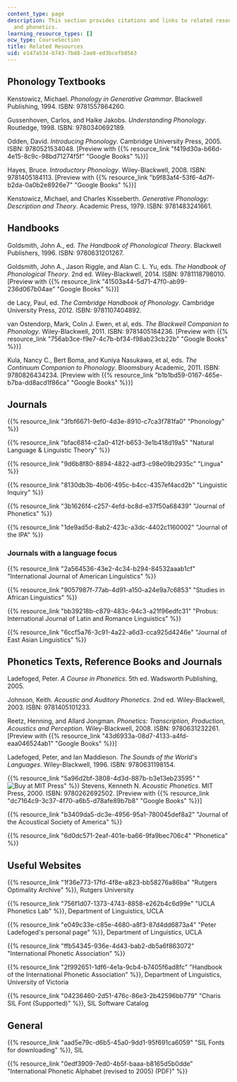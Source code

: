 ```yaml
---
content_type: page
description: This section provides citations and links to related resources on phonology
  and phonetics.
learning_resource_types: []
ocw_type: CourseSection
title: Related Resources
uid: e147a534-b743-7bd8-2ae0-ed3bcefb8563
---
```


Phonology Textbooks
-------------------

Kenstowicz, Michael. _Phonology in Generative Grammar_. Blackwell Publishing, 1994. ISBN: 9781557864260.

Gussenhoven, Carlos, and Haike Jakobs. _Understanding Phonology_. Routledge, 1998. ISBN: 9780340692189.

Odden, David. _Introducing Phonology_. Cambridge University Press, 2005. ISBN: 9780521534048. \[Preview with {{% resource_link "f419d30a-b66d-4e15-8c9c-98bd71274f5f" "Google Books" %}}\]

Hayes, Bruce. _Introductory Phonology_. Wiley-Blackwell, 2008. ISBN: 9781405184113. \[Preview with {{% resource_link "b9f83af4-53f6-4d7f-b2da-0a0b2e8926e7" "Google Books" %}}\]

Kenstowicz, Michael, and Charles Kisseberth. _Generative Phonology: Description and Theory_. Academic Press, 1979. ISBN: 9781483241661.

Handbooks
---------

Goldsmith, John A., ed. _The Handbook of Phonological Theory_. Blackwell Publishers, 1996. ISBN: 9780631201267.

Goldsmith, John A., Jason Riggle, and Alan C. L. Yu, eds. _The Handbook of Phonological Theory_. 2nd ed. Wiley-Blackwell, 2014. ISBN: 9781118798010. \[Preview with {{% resource_link "41503a44-5d71-47f0-ab99-236d067b04ae" "Google Books" %}}\]

de Lacy, Paul, ed. _The Cambridge Handbook of Phonology_. Cambridge University Press, 2012. ISBN: 9781107404892.

van Ostendorp, Mark, Colin J. Ewen, et al, eds. _The Blackwell Companion to Phonology_. Wiley-Blackwell, 2011. ISBN: 9781405184236. \[Preview with {{% resource_link "756ab3ce-f9e7-4c7b-bf34-f98ab23cb22b" "Google Books" %}}\]

Kula, Nancy C., Bert Boma, and Kuniya Nasukawa, et al, eds. _The Continuum Companion to Phonology_. Bloomsbury Academic, 2011. ISBN: 9780826434234. \[Preview with {{% resource_link "b1b1bd59-0167-465e-b7ba-dd8acd1f86ca" "Google Books" %}}\]

Journals
--------

{{% resource_link "3fbf6671-9ef0-4d3e-8910-c7ca3f781fa0" "Phonology" %}}

{{% resource_link "bfac6814-c2a0-412f-b653-3e1b418d19a5" "Natural Language & Linguistic Theory" %}}

{{% resource_link "9d6b8f80-8894-4822-adf3-c98e09b2935c" "Lingua" %}}

{{% resource_link "8130db3b-4b06-495c-b4cc-4357ef4acd2b" "Linguistic Inquiry" %}}

{{% resource_link "3b1626f4-c257-4efd-bc8d-e37f50a68439" "Journal of Phonetics" %}}

{{% resource_link "1de9ad5d-8ab2-423c-a3dc-4402c1160002" "Journal of the IPA" %}}

### Journals with a language focus

{{% resource_link "2a564536-43e2-4c34-b294-84532aaab1cf" "International Journal of American Linguistics" %}}

{{% resource_link "9057987f-77ab-4d91-a150-a24e9a7c6853" "Studies in African Linguistics" %}}

{{% resource_link "bb39218b-c879-483c-94c3-a21f96edfc31" "Probus: International Journal of Latin and Romance Linguistics" %}}

{{% resource_link "6ccf5a76-3c91-4a22-a6d3-cca925d4246e" "Journal of East Asian Linguistics" %}}

Phonetics Texts, Reference Books and Journals
---------------------------------------------

Ladefoged, Peter. _A Course in Phonetics_. 5th ed. Wadsworth Publishing, 2005.

Johnson, Keith. _Acoustic and Auditory Phonetics_. 2nd ed. Wiley-Blackwell, 2003. ISBN: 9781405101233.

Reetz, Henning, and Allard Jongman. _Phonetics: Transcription, Production, Acoustics and Perception_. Wiley-Blackwell, 2008. ISBN: 9780631232261. \[Preview with {{% resource_link "43d6933a-08d7-4133-a4fd-eaa046524ab1" "Google Books" %}}\]

Ladefoged, Peter, and Ian Maddieson. _The Sounds of the World's Languages_. Wiley-Blackwell, 1996. ISBN: 9780631198154.

{{% resource_link "5a96d2bf-3808-4d3d-887b-b3e13eb23595" "![Buy at MIT Press](/images/mp_logo.gif)" %}} Stevens, Kenneth N. _Acoustic Phonetics_. MIT Press, 2000. ISBN: 9780262692502. \[Preview with {{% resource_link "dc7164c9-3c37-4f70-a6b5-d78afe89b7b8" "Google Books" %}}\]

{{% resource_link "b3409da5-dc3e-4956-95a1-780045def8a2" "Journal of the Acoustical Society of America" %}}

{{% resource_link "6d0dc571-2eaf-401e-ba66-9fa9bec706c4" "Phonetica" %}}

Useful Websites
---------------

{{% resource_link "1f36e773-17fd-4f8e-a823-bb58276a86ba" "Rutgers Optimality Archive" %}}, Rutgers University

{{% resource_link "756f1d07-1373-4743-8858-e262b4c6d99e" "UCLA Phonetics Lab" %}}, Department of Linguistics, UCLA

{{% resource_link "e049c33e-c85e-4680-a8f3-87d4dd6873a4" "Peter Ladefoged's personal page" %}}, Department of Linguistics, UCLA

{{% resource_link "ffb54345-936e-4d43-bab2-db5a6f863072" "International Phonetic Association" %}}

{{% resource_link "2f992651-1df6-4e1a-9cb4-b7405f6ad8fc" "Handbook of the International Phonetic Association" %}}, Department of Linguistics, University of Victoria

{{% resource_link "04236460-2d51-476c-86e3-2b42596bb779" "Charis SIL Font (Supported)" %}}, SIL Software Catalog

General
-------

{{% resource_link "aad5e79c-d6b5-45a0-9dd1-95f691ca6059" "SIL Fonts for downloading" %}}, SIL

{{% resource_link "0edf3909-7ed0-4b5f-baaa-b8165d5b0dde" "International Phonetic Alphabet (revised to 2005) (PDF)" %}}